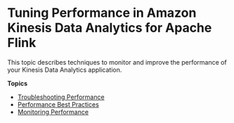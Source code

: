 # Tuning Performance in Amazon Kinesis Data Analytics for Apache Flink<a name="performance"></a>

This topic describes techniques to monitor and improve the performance of your Kinesis Data Analytics application\.

**Topics**
+ [Troubleshooting Performance](performance-troubleshooting.md)
+ [Performance Best Practices](performance-improving.md)
+ [Monitoring Performance](performance-monitoring.md)